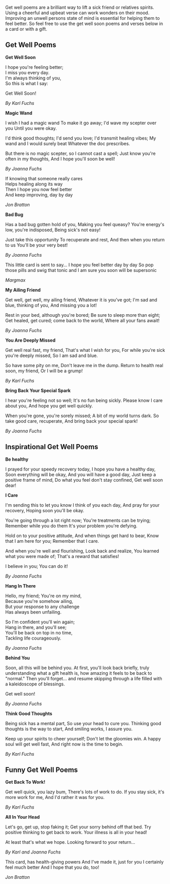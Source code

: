 Get well poems are a brilliant way to lift a sick friend or relatives spirits. Using a cheerful and upbeat verse can work wonders on their mood. Improving an unwell persons state of mind is essential for helping them to feel better. So feel free to use the get well soon poems and verses below in a card or with a gift. 

<h2>Get Well Poems</h2>

<div class="poems">

<p><strong>Get Well Soon</strong></p>

<p>I hope you're feeling better;<br>
I miss you every day.<br>
I'm always thinking of you,<br>
So this is what I say:<br></p>
<p>
Get Well Soon!</p>

<i>By Karl Fuchs</i>

</div>

<div class="poems">

<p><strong>Magic Wand</strong></p>

<p>I wish I had a magic wand
To make it go away;
I'd wave my scepter over you
Until you were okay.</p>

<p>I'd think good thoughts; I'd send you love;
I'd transmit healing vibes;
My wand and I would surely beat
Whatever the doc prescribes.</p>

<p>But there is no magic scepter, so
I cannot cast a spell;
Just know you're often in my thoughts,
And I hope you'll soon be well!</p>

<i>By Joanna Fuchs</i>

</div>

<div class="poems">

<p>If knowing that someone really cares <br>
Helps healing along its way <br>
Then I hope you now feel better <br>
And keep improving, day by day </p>

<i>Jon Bratton</i>

</div>


<div class="poems">

<p><strong>Bad Bug</strong></p>

<p>Has a bad bug gotten hold of you,
Making you feel queasy?
You're energy's low, you're indisposed,
Being sick's not easy!</p>

<p>Just take this opportunity
To recuperate and rest,
And then when you return to us
You'll be your very best!</p>

<p><i>By Joanna Fuchs</i></p>

</div>

<div class="poems">
  
<p>This little card is sent to say...
I hope you feel better day by day
So pop those pills and swig that tonic
and I am sure you soon will be supersonic</p>

<p><i>Margmax </i></p>

</div>

<div class="poems">
  
<p><strong>My Ailing Friend</strong></p>

<p>Get well, get well, my ailing friend,
Whatever it is you've got;
I'm sad and blue, thinking of you,
And missing you a lot!</p>

<p>Rest in your bed, although you're bored;
Be sure to sleep more than eight;
Get healed, get cured; come back to the world,
Where all your fans await!</p>

<p><i>By Joanna Fuchs</i></p>
  
</div>

<div class="poems">
  
<p><strong>You Are Deeply Missed</strong></p>

<p>Get well real fast, my friend,
That's what I wish for you,
For while you're sick you're deeply missed,
So I am sad and blue.</p>

<p>So have some pity on me,
Don't leave me in the dump.
Return to health real soon, my friend,
Or I will be a grump!</p>

<p><i>By Karl Fuchs</i></p>
  
</div>

<div class="poems">
  
<p><strong>Bring Back Your Special Spark</strong></p>

<p>I hear you're feeling not so well;
It's no fun being sickly.
Please know I care about you,
And hope you get well quickly.</p>

<p>When you're gone, you're sorely missed;
A bit of my world turns dark.
So take good care, recuperate,
And bring back your special spark!</p>

<p><i>By Joanna Fuchs</i></p>
  
</div>

<h2>Inspirational Get Well Poems</h2>

<div class="poems">
  <p><strong>Be healthy</strong></p>
  
<p>I prayed for your speedy recovery today,
I hope you have a healthy day,
Soon everything will be okay,
And you will have a good day,
Just keep a positive frame of mind,
Do what you feel don't stay confined,
Get well soon dear!</p>

</div>

<div class="poems">
  <p><strong>I Care</strong></p>

<p>I'm sending this to let you know
I think of you each day,
And pray for your recovery,
Hoping soon you'll be okay.</p>

<p>You're going through a lot right now;
You're treatments can be trying;
Remember while you do them
It's your problem you're defying.</p>

<p>Hold on to your positive attitude,
And when things get hard to bear,
Know that I am here for you;
Remember that I care.</p>

<p>And when you're well and flourishing,
Look back and realize,
You learned what you were made of;
That's a reward that satisfies!</p>

<p>I believe in you; You can do it!</p>

<p><i>By Joanna Fuchs</i></p>

</div>

<div class="poems">
  <p><strong>Hang In There</strong></p>
  
<p>Hello, my friend; You're on my mind,<br>
Because you're somehow ailing,<br>
But your response to any challenge<br>
Has always been unfailing.</p>
  
<p>So I'm confident you'll win again;<br>
Hang in there, and you'll see;<br>
You'll be back on top in no time,<br>
  Tackling life courageously.</p>

<p><i>By Joanna Fuchs</i></p>
</div>

<div class="poems">
  
<p><strong>Behind You</strong></p>

<p>Soon, all this will be behind you.
At first, you'll look back briefly,
truly understanding what a gift health is,
how amazing it feels to be back to "normal."
Then you'll forget...
and resume skipping through a life
filled with a kaleidoscope of blessings.</p>

<p>Get well soon!</p>

<i>By Joanna Fuchs</i>

</div>

<div class="poems">

<p><strong>Think Good Thoughts</strong></p>

<p>Being sick has a mental part,
So use your head to cure you.
Thinking good thoughts is the way to start,
And smiling works, I assure you.</p>

<p>Keep up your spirits to cheer yourself;
Don't let the gloomies win.
A happy soul will get well fast,
And right now is the time to begin.</p>

<i>By Karl Fuchs</i>

</div>

<h2>Funny Get Well Poems</h2>


<div class="poems">
  
<p><strong>Get Back To Work!</strong></p>

<p>Get well quick, you lazy bum,
There's lots of work to do.
If you stay sick, it's more work for me,
And I'd rather it was for you.</p>

<i>By Karl Fuchs</i>

</div>

<div class="poems">

<p><strong>All In Your Head</strong></p>

<p>Let's go, get up, stop faking it;
Get your sorry behind off that bed.
Try positive thinking to get back to work.
Your illness is all in your head!</p>

<p>At least that's what we hope. Looking forward to your return...</p>

<i>By Karl and Joanna Fuchs</i>

</div>

<div class="poems">
  
<p>This card, has health-giving powers 
And I've made it, just for you
I certainly feel much better 
And I hope that you do, too!</p>

<i>Jon Bratton</i>

</div>
